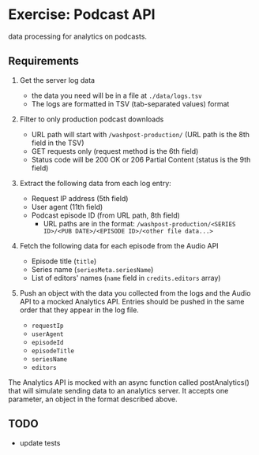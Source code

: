 # Exercise: Podcast API
data processing for analytics on podcasts.

## Requirements

1. Get the server log data
    * the data you need will be in a file at `./data/logs.tsv`
    * The logs are formatted in TSV (tab-separated values) format

2. Filter to only production podcast downloads
    * URL path will start with `/washpost-production/` (URL path is the 8th field in the TSV)
    * GET requests only (request method is the 6th field)
    * Status code will be 200 OK or 206 Partial Content (status is the 9th field)

3. Extract the following data from each log entry:
    * Request IP address (5th field)
    * User agent (11th field)
    * Podcast episode ID (from URL path, 8th field)
        * URL paths are in the format: `/washpost-production/<SERIES ID>/<PUB DATE>/<EPISODE ID>/<other file data...>`

4. Fetch the following data for each episode from the Audio API
    * Episode title (`title`)
    * Series name (`seriesMeta.seriesName`)
    * List of editors' names (`name` field in `credits.editors` array)

5. Push an object with the data you collected from the logs and the Audio API to a mocked Analytics API. Entries should be pushed in the same order that they appear in the log file.
    * `requestIp`
    * `userAgent`
    * `episodeId`
    * `episodeTitle`
    * `seriesName`
    * `editors`

The Analytics API is mocked with an async function called postAnalytics() that will simulate sending data to an analytics server. It accepts one parameter, an object in the format described above.

## TODO

* update tests